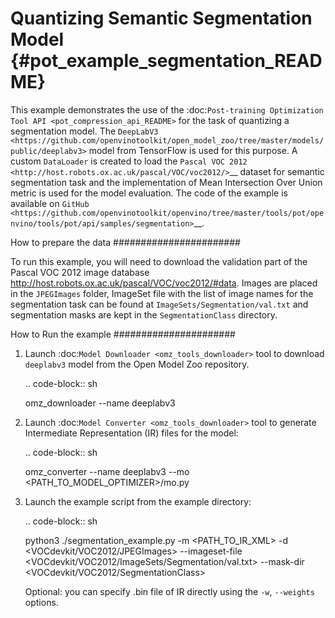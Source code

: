 # Quantizing Semantic Segmentation Model {#pot_example_segmentation_README}

This example demonstrates the use of the :doc:`Post-training Optimization Tool API <pot_compression_api_README>` for the task of quantizing a segmentation model.
The `DeepLabV3 <https://github.com/openvinotoolkit/open_model_zoo/tree/master/models/public/deeplabv3>` model from TensorFlow is used for this purpose.
A custom `DataLoader` is created to load the `Pascal VOC 2012 <http://host.robots.ox.ac.uk/pascal/VOC/voc2012/>`__ dataset for semantic segmentation task 
and the implementation of Mean Intersection Over Union metric is used for the model evaluation. The code of the example is available on `GitHub <https://github.com/openvinotoolkit/openvino/tree/master/tools/pot/openvino/tools/pot/api/samples/segmentation>`__.

How to prepare the data
#######################

To run this example, you will need to download the validation part of the Pascal VOC 2012 image database http://host.robots.ox.ac.uk/pascal/VOC/voc2012/#data.
Images are placed in the ``JPEGImages`` folder, ImageSet file with the list of image names for the segmentation task can be found at ``ImageSets/Segmentation/val.txt`` 
and segmentation masks are kept in the ``SegmentationClass`` directory.

How to Run the example
######################

1. Launch :doc:`Model Downloader <omz_tools_downloader>` tool to download ``deeplabv3`` model from the Open Model Zoo repository.

   .. code-block:: sh

      omz_downloader --name deeplabv3


2. Launch :doc:`Model Converter <omz_tools_downloader>` tool to generate Intermediate Representation (IR) files for the model:

   .. code-block:: sh

      omz_converter --name deeplabv3 --mo <PATH_TO_MODEL_OPTIMIZER>/mo.py


3. Launch the example script from the example directory:

   .. code-block:: sh

      python3 ./segmentation_example.py -m <PATH_TO_IR_XML> -d <VOCdevkit/VOC2012/JPEGImages> --imageset-file <VOCdevkit/VOC2012/ImageSets/Segmentation/val.txt> --mask-dir <VOCdevkit/VOC2012/SegmentationClass>


   Optional: you can specify .bin file of IR directly using the ``-w``, ``--weights`` options.
